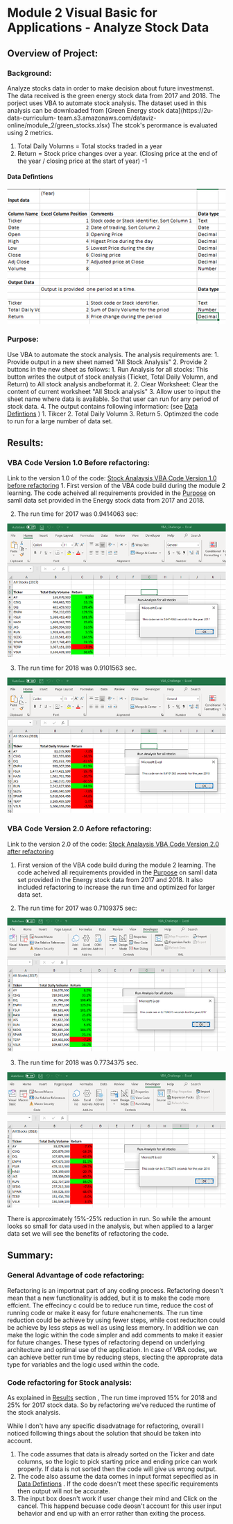 # Module 2 Visual Basic for Applications - Analyze Stock Data

## Overview of Project:
### Background:
Analyze stocks data in order to make decision about future investmenst. The data received is the green energy stock data from 2017 and 2018.
The porject uses VBA to automate stock analysis. The dataset used in this analysis can be downloaded from 
[Green Energy stock data](https://2u-data-curriculum- team.s3.amazonaws.com/dataviz-online/module_2/green_stocks.xlsx)
The stcok's perormance is evaluated using 2 metrics.
   1. Total Daily Volumns = Total stocks traded in a year
   2. Return = Stock price changes over a year. (Closing price at the end of the year / closing price at the start of year) -1 

#### Data Defintions

  ![Data definitions](Resources/VBA_Challenge_Data_Definitions.png)
       
     
### Purpose:
Use VBA to automate the stock analysis. The analysis requirements are:
    1. Provide output in a new sheet named "All Stock Analysis"
    2. Provide 2 buttons in the new sheet as follows:
        1. Run Analysis for all stocks: This button writes the output of stock analysis (Ticket, Total Daily Volumn, and Return) to All stock analysis andbeformat it.
        2. Clear Worksheet: Clear the content of current worksheet "All Stock analysis"
    3. Allow user to input the sheet name where data is available. So that user can run for any period of stock data.
    4. The output contains following information: (see [Data Defintions](https://github.com/asyed9394/UofTSCS_DA_BC_2020_21_Stock_Analysis/blob/main/README.md#data-defintions) ) 
        1. Tikcer 
        2. Total Daily Volumn
        3. Return 
    5. Optimzed the code to run for a large number of data set.  
  
## Results:

### VBA Code Version 1.0 Before refactoring:

Link to the version 1.0 of the code: [Stock Analaysis VBA Code Version 1.0 before refactoring](Resources/VBA_Challenge_Before_Refactored.vbs)
    1. First version of the VBA code build during the module 2 learning. The code acheived all requirements provided in the [Purpose](https://github.com/asyed9394/UofTSCS_DA_BC_2020_21_Stock_Analysis/blob/main/Purpose) on samll data set provided in the Energy stock data from 2017 and 2018.
    
   2. The run time for 2017 was 0.9414063 sec:
  
  ![Run time for 2017 totals before code refactoring](Resources/Before_Refactoring_2017_All_Stock_Analysis.png)
  
   3. The run time for 2018 was 0.9101563 sec. 
  
  ![Run time for 2018 totals before code refactoring](Resources/Before_Refactoring_2018_All_Stock_Analysis.png)
    
### VBA Code Version 2.0 Aefore refactoring:

Link to the version 2.0 of the code: [Stock Analaysis VBA Code Version 2.0 after refactoring](Resources/VBA_Challenge_Refactored_Script.vbs)

   1. First version of the VBA code build during the module 2 learning. The code acheived all requirements provided in the [Purpose](https://github.com/asyed9394/UofTSCS_DA_BC_2020_21_Stock_Analysis/blob/main/Purpose) on samll data set provided in the Energy stock data from 2017 and 2018. It also included refactoring to increase the run time and optimized for larger data set.
  
  2. The run time for 2017 was 0.7109375 sec:
  
  ![Run time for 2017 totals after code refactoring](Resources/VBA_Challenge_2017.png)
  
  3. The run time for 2018 was 0.7734375 sec. 
  
  ![Run time for 2018 totals after code refactoring](Resources/VBA_Challenge_2018.png)

There is approximately 15%-25% reduction in run. So while the amount looks so small for data used in the analysis, but when applied to a larger data set we will see the benefits of refactoring the code.

## Summary:

### General Advantage of code refactoring:

Refactoring is an importnat part of any coding process. Refactoring doesn't mean that a new functionality is added, but it is to make the code more effcient. The effecincy c   could be to reduce run time, reduce the cost of running code or make it easy for future enahcnements. The run time reduction could be achieve by using fewer steps, while cost  reduciton could be achieve by less steps as well as using less memory. In addition we can make the logic within the code simpler and add comments to make it easier for future  changes.
These types of refactoring depend on underlying architecture and optimal use of the application. In case of VBA codes, we can achieve better run time by reducing steps, slecting the approprate data type for variables and the logic used within the code.

### Code refactoring for Stock analysis:

  As explained in [Results](https://github.com/asyed9394/UofTSCS_DA_BC_2020_21_Stock_Analysis/blob/main/Results) section , The run time improved 15% for 2018 and 25% for 2017 stock data. So by refactoring we've reduced the runtime of the stock analysis. 
  
 While I don't have any specific disadvatnage for refactoring, overall I noticed following things about the solution that should be taken into account.
 
  1. The code assumes that data is already sorted on the Ticker and date columns, so the logic to pick starting price and ending price can work properly. If data is not sorted then the code will give us wrong output.
  2. The code also assume the data comes in input format sepecified as in [Data Defintions](https://github.com/asyed9394/UofTSCS_DA_BC_2020_21_Stock_Analysis/blob/main/README.md#data-defintions) . If the code doesn't meet these specific requirements then output will not be accurate.
  3. The input box doesn't work if user change their mind and Click on the cancel. This happend becuase code deosn't account for this user input behavior and end up with an error rather than exiting the process.
 
 
  



